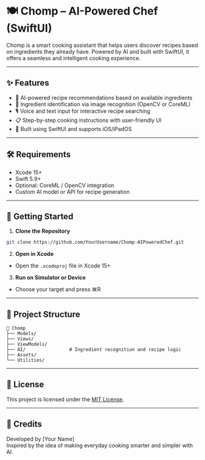 
# 🍽️ Chomp – AI-Powered Chef (SwiftUI)

Chomp is a smart cooking assistant that helps users discover recipes based on ingredients they already have. Powered by AI and built with SwiftUI, it offers a seamless and intelligent cooking experience.

---

## ✨ Features

- 🤖 AI-powered recipe recommendations based on available ingredients
- 🧠 Ingredient identification via image recognition (OpenCV or CoreML)
- 🎙️ Voice and text input for interactive recipe searching
- 📋 Step-by-step cooking instructions with user-friendly UI
- 📱 Built using SwiftUI and supports iOS/iPadOS

---

## 🛠️ Requirements

- Xcode 15+
- Swift 5.9+
- Optional: CoreML / OpenCV integration
- Custom AI model or API for recipe generation

---

## 🚀 Getting Started

1. **Clone the Repository**
```bash
git clone https://github.com/YourUsername/Chomp-AIPoweredChef.git
```

2. **Open in Xcode**
- Open the `.xcodeproj` file in Xcode 15+

3. **Run on Simulator or Device**
- Choose your target and press ⌘R

---

## 📌 Project Structure

```
📁 Chomp
├── Models/
├── Views/
├── ViewModels/
├── AI/                # Ingredient recognition and recipe logic
├── Assets/
└── Utilities/
```

---

## 📃 License

This project is licensed under the [MIT License](LICENSE).

---

## 🙌 Credits

Developed by [Your Name]  
Inspired by the idea of making everyday cooking smarter and simpler with AI.

